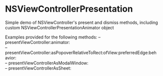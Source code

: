 # NSViewControllerPresentation
Simple demo of NSViewController's present and dismiss methods, including custom NSViewControllerPresentationAnimator object  
  
Examples provided for the following methods:
– presentViewController:animator:  
– presentViewController:asPopoverRelativeToRect:ofView:preferredEdge:behavior:  
– presentViewControllerAsModalWindow:  
– presentViewControllerAsSheet:  
